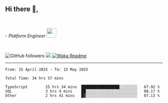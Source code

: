 <h2>Hi there  👋,</h2> </br>

<p><em>- Platform Engineer <img src="https://media.giphy.com/media/WUlplcMpOCEmTGBtBW/giphy.gif" width="30"> 
</em></p></br>


<!--[![Linkedin: prandogabriel](https://img.shields.io/badge/-prandogabriel-blue?style=flat-square&logo=Linkedin&logoColor=white&link=https://www.linkedin.com/in/prandogabriel/)](https://www.linkedin.com/in/prandogabriel)-->
![GitHub followers](https://img.shields.io/github/followers/prandogabriel?label=Follow&style=social)
![](https://visitor-badge.glitch.me/badge?page_id=prandogabriel.prandogabriel)
[![Waka Readme](https://github.com/prandogabriel/prandogabriel/actions/workflows/update-stats.yml.yml/badge.svg)](https://github.com/prandogabriel/prandogabriel/actions/workflows/update-stats.yml.yml)

---

<!--START_SECTION:waka-->

```golang
From: 15 April 2025 - To: 15 May 2025

Total Time: 34 hrs 57 mins

TypeScript        25 hrs 34 mins  █████████████████░░░░░░░░   67.92 %
SQL               3 hrs 4 mins    ██░░░░░░░░░░░░░░░░░░░░░░░   08.17 %
Other             2 hrs 41 mins   █▓░░░░░░░░░░░░░░░░░░░░░░░   07.13 %
```

<!--END_SECTION:waka-->
